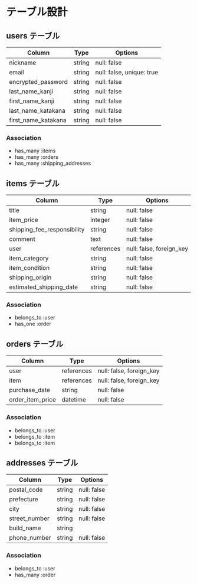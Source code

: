 # テーブル設計
## users テーブル

| Column              | Type   | Options                   |
| ------------------- | ------ | ------------------------- |
| nickname            | string | null: false               |
| email               | string | null: false, unique: true |
| encrypted_password  | string | null: false               |
| last_name_kanji     | string | null: false               |
| first_name_kanji    | string | null: false               |
| last_name_katakana  | string | null: false               |
| first_name_katakana | string | null: false               |

### Association

 - has_many :items
 - has_many :orders
 - has_many :shipping_addresses

## items テーブル

| Column                      | Type       | Options                  |
| --------------------------- | ---------- | ------------------------ |
| title                       | string     | null: false              |
| item_price                  | integer    | null: false              |
| shipping_fee_responsibility | string     | null: false              |
| comment                     | text       | null: false              |
| user                        | references | null: false, foreign_key |
| item_category               | string     | null: false              |
| item_condition              | string     | null: false              |
| shipping_origin             | string     | null: false              |
| estimated_shipping_date     | string     | null: false              |

### Association

 - belongs_to :user
 - has_one :order

## orders テーブル

| Column           | Type       | Options                  |
| ---------------- | ---------- | ------------------------ |
| user             | references | null: false, foreign_key |
| item             | references | null: false, foreign_key |
| purchase_date    | string     | null: false              |
| order_item_price | datetime   | null: false              |

### Association        

 - belongs_to :user
 - belongs_to :item
 - belongs_to :item

## addresses テーブル

| Column        | Type   | Options     |
| ------------- | ------ | ----------- |
| postal_code   | string | null: false |
| prefecture    | string | null: false |
| city          | string | null: false |
| street_number | string | null: false | 
| build_name    | string | |
| phone_number  | string | null: false | 

### Association
 - belongs_to :user
 - has_many :order









